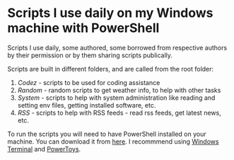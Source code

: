 # Scripts I use daily on my Windows machine with PowerShell

Scripts I use daily, some authored, some borrowed from respective authors by their permission or by them sharing scripts publically.

Scripts are built in different folders, and are called from the root folder:

1. *Codez* - scripts to be used for coding assistance
2. *Random* - random scripts to get weather info, to help with other tasks
3. *System* - scripts to help with system administration like reading and setting env files, getting installed software, etc.
4. *RSS* - scripts to help with RSS feeds - read rss feeds, get latest news, etc.

To run the scripts you will need to have PowerShell installed on your machine. You can download it from [here](https://docs.microsoft.com/en-us/powershell/scripting/install/installing-powershell). I recommmend using [Windows Terminal](https://learn.microsoft.com/en-us/windows/terminal/install) and [PowerToys](https://www.microsoft.com/en-us/powertoys/).

